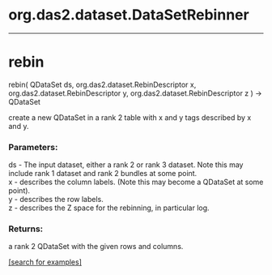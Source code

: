 # org.das2.dataset.DataSetRebinner
***
<a name="rebin"></a>
# rebin
rebin( QDataSet ds, org.das2.dataset.RebinDescriptor x, org.das2.dataset.RebinDescriptor y, org.das2.dataset.RebinDescriptor z ) &rarr; QDataSet

create a new QDataSet in a rank 2 table with x and y tags described by x and y.

### Parameters:
ds - The input dataset, either a rank 2 or rank 3 dataset.  Note this may include rank 1 dataset and rank 2 bundles at some point.
<br>x - describes the column labels.  (Note this may become a QDataSet at some point).
<br>y - describes the row labels.
<br>z - describes the Z space for the rebinning, in particular log.

### Returns:
a rank 2 QDataSet with the given rows and columns.

<a href="https://github.com/autoplot/dev/search?q=rebin&unscoped_q=rebin">[search for examples]</a>

